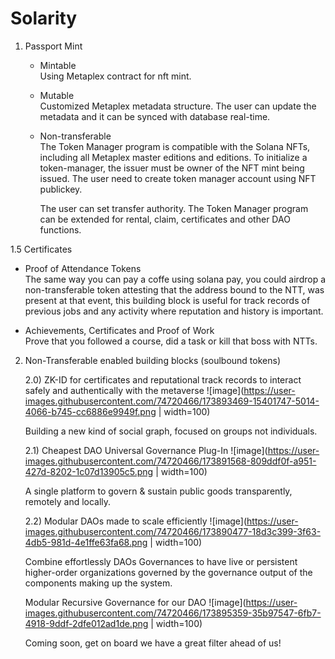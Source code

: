 # Solarity

1. Passport Mint
   
   - Mintable <br>
     Using Metaplex contract for nft mint.
   
   - Mutable<br>
   	 Customized Metaplex metadata structure.
   	 The user can update the metadata and it can be synced with database real-time. 
   
   - Non-transferable<br>
   	 The Token Manager program is compatible with the Solana NFTs, including all Metaplex master editions and editions. 
   	 To initialize a token-manager, the issuer must be owner of the NFT mint being issued.
   	 The user need to create token manager account using NFT publickey.<br>

   	 The user can set transfer authority.
   	 The Token Manager program can be extended for rental, claim, certificates and other DAO functions.
	 
1.5 Certificates

   - Proof of Attendance Tokens<br>
	The same way you can pay a coffe using solana pay, you could airdrop a non-transferable token attesting that the address bound to the NTT, was 	   present at that event, this building block is useful for track records of previous jobs and any activity where reputation and history is important.
  
   - Achievements, Certificates and Proof of Work<br>
   	Prove that you followed a course, did a task or kill that boss with NTTs.

2. Non-Transferable enabled building blocks (soulbound tokens)

	2.0) ZK-ID for certificates and reputational track records to interact safely and authentically with the metaverse
	![image](https://user-images.githubusercontent.com/74720466/173893469-15401747-5014-4066-b745-cc6886e9949f.png | width=100)

	Building a new kind of social graph, focused on groups not individuals.
	
	2.1) Cheapest DAO Universal Governance Plug-In
	![image](https://user-images.githubusercontent.com/74720466/173891568-809ddf0f-a951-427d-8202-1c07d13905c5.png | width=100)

	A single platform to govern & sustain public goods transparently, remotely and locally.

	2.2) Modular DAOs made to scale efficiently
	![image](https://user-images.githubusercontent.com/74720466/173890477-18d3c399-3f63-4db5-981d-4e1ffe63fa68.png | width=100)

	Combine effortlessly DAOs Governances to have live or persistent higher-order organizations governed by the governance output of the components making up the system.

	Modular Recursive Governance for our DAO
	![image](https://user-images.githubusercontent.com/74720466/173895359-35b97547-6fb7-4918-9ddf-2dfe012ad1de.png | width=100)

	Coming soon, get on board we have a great filter ahead of us!
	

